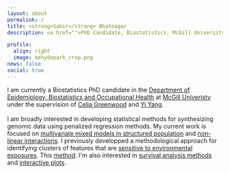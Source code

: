 ```yaml
---
layout: about
permalink: /
title: <strong>Sahir</strong> Bhatnagar
description: <a href="">PhD Candidate, Biostatistics, McGill University</a>. 

profile:
  align: right
  image: mehydepark_crop.png
news: false
social: true
---
```


<!--
Write your biography here. Tell the world about yourself. Link to your favorite [subreddit](http://reddit.com){:target="\_blank"}. You can put a picture in, too. The code is already in, just name your picture `prof_pic.jpg` and put it in the `img/` folder.

Put your address / P.O. box / other info right below your picture. You can also disable any these elements by editing `profile` property of the YAML header of your `_pages/about.md`. Edit `_bibliography/papers.bib` and Jekyll will render your [publications page](/al-folio/publications/) automatically.

Link to your social media connections, too. This theme is set up to use [Font Awesome icons](http://fortawesome.github.io/Font-Awesome/){:target="\_blank"} and [Academicons](https://jpswalsh.github.io/academicons/){:target="\_blank"}, like the ones below. Add your Facebook, Twitter, LinkedIn, Google Scholar, or just disable all of them.
-->

<p class="message">
I am currently a Biostatistics PhD candidate in the <a href="https://www.mcgill.ca/epi-biostat-occh/academic-programs/grad/biostatistics" target="_blank">Department of Epidemiology, Biostatistics and Occupational Health</a> at <a href="http://mcgill.ca" target="_blank">McGill Univeristy</a> under the supervision of <a href="http://www.mcgill.ca/statisticalgenetics/" target="_blank">Celia Greenwood</a> and <a href="http://www.math.mcgill.ca/yyang/" target="_blank">Yi Yang</a>. 
<br><br>
I am broadly interested in developing statistical methods for synthesizing genomic data using penalized regression methods. My current work is focused on <a href="https://figshare.com/articles/Estimation_for_High-Dimensional_Multivariate_Linear_Mixed_Models_in_Structured_Populations/5405317" target="_blank">multivariate mixed models in structured population</a> and <a href="https://ssc.ca/en/meeting/annual/2017/presentation/strong-heredity-penalized-regression-models-non-linear-gene" target="_blank">non-linear interactions</a>. I previously developped a methodological approach for identifying clusters of features that are <a href="https://doi.org/10.1101/102475">sensitive to environmental exposures</a>. This <a href="http://sahirbhatnagar.com/eclust/" target="_blank">method</a>. I'm also interested in <a href="http://sahirbhatnagar.com/casebase/" target="_blank">survival analysis methods</a> and <a href="https://cran.r-project.org/package=manhattanly" target="_blank">interactive plots</a>.
<!--<br><br>
Prior to my current training, I completed a BSc in Actuarial Science at <a href="http://www.concordia.ca/academics/undergraduate/actuarial-mathematics.html" target="_blank">Concordia University</a> and worked in pension plan administration and valuations for 4 years at a consulting firm in Montreal. During this time I became an <a href="https://www.soa.org/education/exam-req/edu-asa-req.aspx" target="_blank">Associate of the Society of Actuaries</a>. I then went on to complete an MSc in Biostatistics from <a href="http://www.mast.queensu.ca/" target="_blank">Queen's University</a> under the supervision of <a href="http://post.queensu.ca/~pengp/" target="_blank">Dr. Paul Peng</a> and <a href="http://www.mast.queensu.ca/~cdlin/" target="_blank">Dr. Devon Lin</a>. -->
</p>
